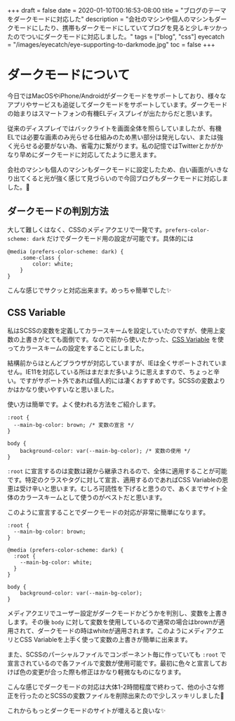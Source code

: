 +++
draft = false
date = 2020-01-10T00:16:53-08:00
title = "ブログのテーマをダークモードに対応した"
description = "会社のマシンや個人のマシンもダークモードにしたり、携帯もダークモードにしていてブログを見ると少しキツかったのでついにダークモードに対応しました。"
tags = ["blog", "css"]
eyecatch = "/images/eyecatch/eye-supporting-to-darkmode.jpg"
toc = false
+++

# ダークモードについて
今日ではMacOSやiPhone/Androidがダークモードをサポートしており、様々なアプリやサービスも追従してダークモードをサポートしています。ダークモードの始まりはスマートフォンの有機ELディスプレイが出たからだと思います。

従来のディスプレイではバックライトを画面全体を照らしていましたが、有機ELでは必要な画素のみ光らせる仕組みのため黒い部分は発光しない、または強く光らせる必要がない為、省電力に繋がります。私の記憶ではTwitterとかがかなり早めにダークモードに対応してたように思えます。

会社のマシンも個人のマシンもダークモードに設定したため、白い画面がいきなり出てくると光が強く感じて見づらいので今回ブログもダークモードに対応しました。🚀

## ダークモードの判別方法
大して難しくはなく、CSSのメディアクエリで一発です。`prefers-color-scheme: dark` だけでダークモード用の設定が可能です。具体的には

```
@media (prefers-color-scheme: dark) {
    .some-class {
        color: white;
    }
}
```

こんな感じでサクッと対応出来ます。めっちゃ簡単でした✨

## CSS Variable
私はSCSSの変数を定義してカラースキームを設定していたのですが、使用上変数の上書きがとても面倒です。なので前から使いたかった、[CSS Variable](https://developer.mozilla.org/ja/docs/Web/CSS/Using_CSS_custom_properties) を使ってカラースキームの設定をすることにしました。

結構前からほとんどブラウザが対応していますが、IEは全くサポートされていません。IE11を対応している所はまだまだ多いように思えますので、ちょっと辛い。ですがサポート外であれば個人的には凄くおすすめです。SCSSの変数よりかはかなり使いやすいなと思いました。

使い方は簡単です。よく使われる方法をご紹介します。

```
:root {
  --main-bg-color: brown; /* 変数の宣言 */
}

body {
    background-color: var(--main-bg-color); /* 変数の使用 */
}
```

`:root` に宣言するのは変数は親から継承されるので、全体に適用することが可能です。特定のクラスやタグに対して宣言、適用するのであればCSS Variableの恩恵は受け辛いと思います。むしろ可読性を下げると思うので、あくまでサイト全体のカラースキームとして使うのがベストだと思います。

このように宣言することでダークモードの対応が非常に簡単になります。

```
:root {
  --main-bg-color: brown;
}

@media (prefers-color-scheme: dark) {
  :root {
    --main-bg-color: white;
  }
}

body {
    background-color: var(--main-bg-color);
}
```

メディアクエリでユーザー設定がダークモードかどうかを判別し、変数を上書きします。その後 `body` に対して変数を使用しているので通常の場合はbrownが適用されて、ダークモードの時はwhiteが適用されます。このようにメディアクエリとCSS Variableを上手く使って変数の上書きが簡単に出来ます。

また、SCSSのパーシャルファイルでコンポーネント毎に作っていても `:root` で宣言されているので各ファイルで変数が使用可能です。最初に色々と宣言しておけば色の変更が合った際も修正はかなり軽微なものになります。

こんな感じでダークモードの対応は大体1-2時間程度で終わって、他の小さな修正を行ったのとSCSSの変数ファイルを削除出来たので少しスッキリしました🎉

これからもっとダークモードのサイトが増えると良いな✨